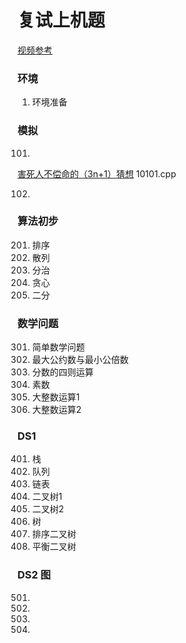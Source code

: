# 复试上机题
[视频参考](https://www.bilibili.com/video/BV1Ty4y1n7JH?p=5&spm_id_from=pageDriver)

### 环境
001. 环境准备


### 模拟
101. 
[害死人不偿命的（3n+1）猜想](https://pintia.cn/problem-sets/994805260223102976/problems/994805325918486528)
10101.cpp

102. 


### 算法初步
201. 排序
202. 散列
203. 分治
204. 贪心
205. 二分


### 数学问题
301. 简单数学问题
302. 最大公约数与最小公倍数
303. 分数的四则运算
304. 素数
305. 大整数运算1
306. 大整数运算2


### DS1
401. 栈
402. 队列
403. 链表
404. 二叉树1
405. 二叉树2
406. 树
407. 排序二叉树
408. 平衡二叉树


### DS2 图
501. 
502. 
503. 
504. 
